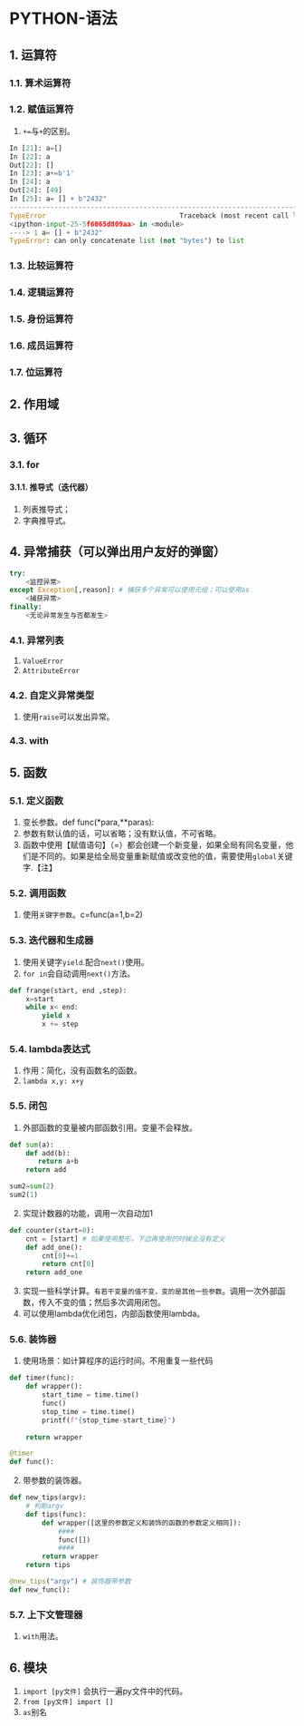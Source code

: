 # PYTHON-语法


## 1. 运算符

### 1.1. 算术运算符

### 1.2. 赋值运算符

1. `+=`与`+`的区别。

```python
In [21]: a=[]
In [22]: a
Out[22]: []
In [23]: a+=b'1'
In [24]: a
Out[24]: [49]
In [25]: a= [] + b"2432"
---------------------------------------------------------------------------
TypeError                                 Traceback (most recent call last)
<ipython-input-25-5f6065d809aa> in <module>
----> 1 a= [] + b"2432"
TypeError: can only concatenate list (not "bytes") to list
```

### 1.3. 比较运算符

### 1.4. 逻辑运算符

### 1.5. 身份运算符

### 1.6. 成员运算符

### 1.7. 位运算符

## 2. 作用域

## 3. 循环

### 3.1. for

#### 3.1.1. 推导式（迭代器）

1. 列表推导式；
2. 字典推导式。

## 4. 异常捕获（可以弹出用户友好的弹窗）

```python
try:
    <监控异常>
except Exception[,reason]: # 捕获多个异常可以使用元组；可以使用as
    <捕获异常>
finally:
    <无论异常发生与否都发生>
```

### 4.1. 异常列表

1. `ValueError`
2. `AttributeError`

### 4.2. 自定义异常类型

1. 使用`raise`可以发出异常。

### 4.3. with

## 5. 函数

### 5.1. 定义函数

1. 变长参数。def func(*para,**paras):
2. 参数有默认值的话，可以省略；没有默认值，不可省略。
3. 函数中使用【赋值语句】（=）都会创建一个新变量，如果全局有同名变量，他们是不同的。如果是给全局变量重新赋值或改变他的值，需要使用`global`关键字.【注】

### 5.2. 调用函数

1. 使用`关键字参数`。c=func(a=1,b=2)

### 5.3. 迭代器和生成器

1. 使用关键字`yield`.配合`next()`使用。
2. `for in`会自动调用`next()`方法。

```python
def frange(start, end ,step):
    x=start
    while x< end:
        yield x
        x += step
```

### 5.4. lambda表达式

1. 作用：简化，没有函数名的函数。
2. `lambda x,y: x+y`

### 5.5. 闭包

1. 外部函数的变量被内部函数引用。变量不会释放。

```python
def sum(a):
    def add(b):
       return a+b
    return add

sum2=sum(2)
sum2(1)
```

2. 实现计数器的功能，调用一次自动加1

```python
def counter(start=0):
    cnt = [start] # 如果使用整形，下边再使用的时候会没有定义
    def add_one():
        cnt[0]+=1
        return cnt[0]
    return add_one
```

3. 实现一些科学计算。`有若干变量的值不变，变的是其他一些参数`。调用一次外部函数，传入不变的值；然后多次调用闭包。
4. 可以使用lambda优化闭包，内部函数使用lambda。

### 5.6. 装饰器

1. 使用场景：如计算程序的运行时间。不用重复一些代码

```python
def timer(func):
    def wrapper():
        start_time = time.time()
        func()
        stop_time = time.time()
        printf(f"{stop_time-start_time}")
    
    return wrapper

@timer
def func():

```

2. 带参数的装饰器。

```python
def new_tips(argv):
    # 判断argv
    def tips(func):
        def wrapper([这里的参数定义和装饰的函数的参数定义相同]):
            ####
            func([])
            ####
        return wrapper
    return tips

@new_tips("argv") # 装饰器带参数
def new_func():

```

### 5.7. 上下文管理器

1. `with`用法。

## 6. 模块

1. `import [py文件]` 会执行一遍py文件中的代码。
2. `from [py文件] import []`
3. `as`别名
